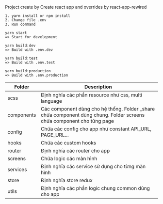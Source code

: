 Project create by Create react app and overrides by react-app-rewired

``` Step run app
1. yarn install or npm install
2. Change file .env
3. Run command

yarn start
=> Start for development

yarn build:dev
=> Build with .env.dev

yarn build:test
=> Build with .env.test

yarn build:production
=> Build with .env.production
```

| Folder | Description |
| ------ | ------ |
| scss | Định nghĩa các phần resource như css, multi language  |
| components | Các component dùng cho hệ thống. Folder _share chứa component dùng chung. Folder screens chứa component cho từng page |
| config | Chứa các config cho app như constant API_URL, PAGE_URL... |
| hooks | Chứa các custom hooks  |
| router | Định nghĩa các router cho app |
| screens | Chứa logic các màn hình |
| services | Định nghĩa các service sử dụng cho từng màn hình |
| store | Định nghĩa store redux |
| utils | Định nghĩa các phần logic chung common dùng cho app  |
